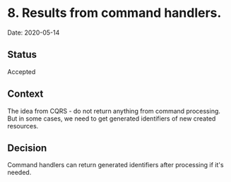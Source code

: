 # 8. Results from command handlers.
Date: 2020-05-14

## Status
Accepted

## Context
The idea from CQRS - do not return anything from command processing. But in some cases, we need to get generated identifiers of new created resources.

## Decision
Command handlers can return generated identifiers after processing if it's needed.
